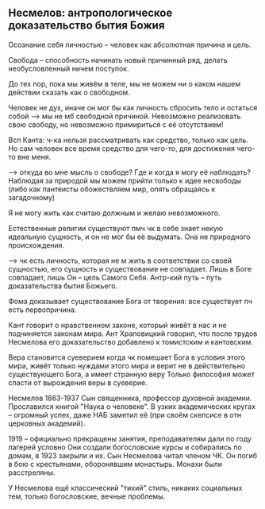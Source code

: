 ## Несмелов: антропологическое доказательство бытия Божия
Осознание себя личностью –  человек как абсолютная причина и цель.

Свобода – способность начинать новый причинный ряд, делать необусловленный ничем поступок.

До тех пор, пока мы живём в теле, мы не можем ни о каком нашем действии сказать как о свободном.

Человек не дух, иначе он мог бы как личность сбросить тело и остаться собой --> мы не мб свободной причиной.
Невозможно реализовать свою свободу, но невозможно примириться с её отсутствием!

Всп Канта: ч-ка нельзя рассматривать как средство, только как цель.
Но сам человек все время средство для чего-то, для достижения чего-то вне меня.

--> откуда во мне мысль о свободе?
Где и когда я могу её наблюдать?
Наблюдая за природой мы можем прийти только к идее несвободы (либо как пантеисты обожествляем мир, опять обращаясь к загадочному)

Я не могу жить как считаю должным и желаю невозможного.

Естественные религии существуют пмч чк в себе знает некую идеальную сущность, и он не мог бы её выдумать.
Она не природного происхождения.

--> чк есть личность, которая не м жить в соответствии со своей сущностью, 
его сущность и существование не совпадает.
Лишь в Боге совпадает, лишь Он – цель Самого Себя.
Антр-кий путь – путь доказательства бытия Божьего.

Фома доказывает существование Бога от творения: все существует пч есть первопричина.

Кант говорит о нравственном законе, который живёт в нас и не подчиняется законам мира.
Ант Храповицкий говорил, что после трудов Несмелова его доказательство добавлено к томистским и кантовским.

Вера становится суеверием когда чк помешает Бога в условия этого мира, живёт только нуждами этого мира и верит не в действительно существующего Бога, а имеет странную веру
Только философия может спасти от вырождения веры в суеверие.




Несмелов 1863-1937
Сын священника, профессор духовной академии.
Прославился книгой "Наука о человеке".
В узких академических кругах – огромный успех, даже НАБ заметил её (при своём скепсисе в отн церковных академий).

1919 – официально прекращены занятия, преподавателям дали по году лагерей условно
Они создали богословские курсы и собирались по домам, в 1923 закрыли и их.
Сын Несмелова читал членом ЧК.
Он погиб в бою с крестьянами, оборонявшим монастырь.
Монахи были расстреляны.


У Несмелова ещё классический "тихий" стиль, никаких социальных тем, только богословские, вечные проблемы.




